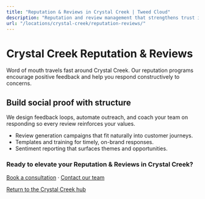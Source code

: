 ```yaml
---
title: "Reputation & Reviews in Crystal Creek | Tweed Cloud"
description: "Reputation and review management that strengthens trust in Crystal Creek."
url: "/locations/crystal-creek/reputation-reviews/"
---
```


# Crystal Creek Reputation & Reviews

Word of mouth travels fast around Crystal Creek. Our reputation programs encourage positive feedback and help you respond constructively to concerns.

## Build social proof with structure

We design feedback loops, automate outreach, and coach your team on responding so every review reinforces your values.

- Review generation campaigns that fit naturally into customer journeys.
- Templates and training for timely, on-brand responses.
- Sentiment reporting that surfaces themes and opportunities.

### Ready to elevate your Reputation & Reviews in Crystal Creek?

[Book a consultation](/consultation/) · [Contact our team](/contact/)

[Return to the Crystal Creek hub](/locations/crystal-creek/)
